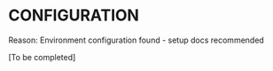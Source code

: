 # CONFIGURATION

Reason: Environment configuration found - setup docs recommended

[To be completed]